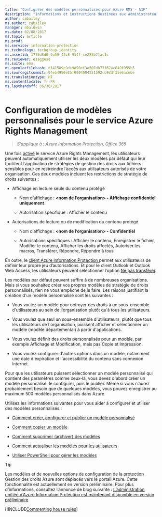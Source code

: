 ```yaml
---
title: "Configurer des modèles personnalisés pour Azure RMS - AIP"
description: "Informations et instructions destinées aux administrateurs souhaitant configurer et gérer des modèles de droits d’utilisation. Grâce aux modèles, les utilisateurs et autres administrateurs peuvent appliquer facilement des stratégies à des fichiers sensibles qui limitent l’accès aux utilisateurs autorisés."
author: cabailey
ms.author: cabailey
manager: mbaldwin
ms.date: 02/08/2017
ms.topic: article
ms.prod: 
ms.service: information-protection
ms.technology: techgroup-identity
ms.assetid: 1775d8d0-9a59-42c8-914f-ce285b71ac1c
ms.reviewer: esaggese
ms.suite: ems
ms.openlocfilehash: d141589c9dc9d90cf3a507db77f624c849f955b5
ms.sourcegitcommit: 04eb4990e2bf0004684221592cb93df35e6acebe
ms.translationtype: HT
ms.contentlocale: fr-FR
ms.lasthandoff: 06/30/2017
---
```

<a id="configuring-custom-templates-for-the-azure-rights-management-service" class="xliff"></a>

# Configuration de modèles personnalisés pour le service Azure Rights Management

>*S’applique à : Azure Information Protection, Office 365*

Une fois [activé](activate-service.md) le service Azure Rights Management, les utilisateurs peuvent automatiquement utiliser les deux modèles par défaut qui leur facilitent l’application de stratégies de gestion des droits aux fichiers sensibles pour en restreindre l’accès aux utilisateurs autorisés de votre organisation. Ces deux modèles incluent les restrictions de stratégie de droits suivantes :

-   Affichage en lecture seule du contenu protégé

    -   Nom d’affichage : **&lt;nom de l’organisation&gt; - Affichage confidentiel uniquement**

    -   Autorisation spécifique : Afficher le contenu

-   Autorisations de lecture ou de modification du contenu protégé

    -   Nom d’affichage : **&lt;nom de l’organisation&gt; - Confidentiel**

    -   Autorisations spécifiques : Afficher le contenu, Enregistrer le fichier, Modifier le contenu, Afficher les droits affectés, Autoriser les macros, Transférer, Répondre, Répondre à tous

En outre, le [client Azure Information Protection ](../rms-client/aip-client.md) permet aux utilisateurs de définir leur propre jeu d’autorisations. Et pour le client Outlook et Outlook Web Access, les utilisateurs peuvent sélectionner l’option [Ne pas transférer](../deploy-use/configure-usage-rights.md#do-not-forward-option-for-emails).

Les modèles par défaut peuvent suffire à de nombreuses organisations. Mais si vous souhaitez créer vos propres modèles de stratégie de droits personnalisés, rien ne vous empêche de le faire. Les raisons justifiant la création d'un modèle personnalisé sont les suivantes :

-   Vous voulez un modèle pour octroyer des droits à un sous-ensemble d'utilisateurs au sein de l'organisation plutôt qu'à tous les utilisateurs.

-   Vous voulez que seul un sous-ensemble d'utilisateurs, plutôt que tous les utilisateurs de l'organisation, puissent afficher et sélectionner un modèle (modèle départemental) à partir d'applications.

-   Vous voulez définir des droits personnalisés pour un modèle, par exemple Affichage et Modification, mais pas Copie et Impression.

-   Vous voulez configurer d'autres options dans un modèle, notamment une date d'expiration et l'accessibilité du contenu sans connexion Internet.

Pour que les utilisateurs puissent sélectionner un modèle personnalisé qui contient des paramètres comme ceux-là, vous devez d'abord créer un modèle personnalisé, le configurer, puis le publier. Même si vous n’aurez probablement besoin que de quelques modèles, vous pouvez enregistrer au maximum 500 modèles personnalisés dans Azure. 

Utilisez les informations suivantes pour vous aider à configurer et utiliser des modèles personnalisés :

-   [Comment créer, configurer et publier un modèle personnalisé](create-template.md)

-   [Comment copier un modèle](copy-template.md)

-   [Comment supprimer (archiver) des modèles](remove-template.md)

-   [Comment actualiser les modèles pour les utilisateurs](refresh-templates.md)

-   [Utiliser PowerShell pour gérer les modèles](configure-templates-with-powershell.md)

> [!TIP]
> Les modèles et de nouvelles options de configuration de la protection Gestion des droits Azure sont déplacés vers le portail Azure. Cette fonctionnalité est actuellement en version préliminaire. Pour plus d’informations, consultez l’annonce de blog suivante : [L’administration unifiée d’Azure Information Protection est maintenant disponible en version préliminaire](https://blogs.technet.microsoft.com/enterprisemobility/2017/04/26/azure-information-protection-unified-administration-now-in-preview/) 


[!INCLUDE[Commenting house rules](../includes/houserules.md)]

